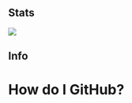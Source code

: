 <h2>Stats</h2>
<img src="https://github-readme-stats.vercel.app/api?username=hue-owo&theme=jolly&show_icons=true" style="pointer-events: none;">

## Info
# How do I GitHub?
